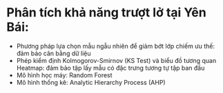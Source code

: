 # Phân tích khả năng trượt lở tại Yên Bái:
- Phương pháp lựa chọn mẫu ngẫu nhiên để giảm bớt lớp chiếm ưu thế: đảm bảo cân bằng dữ liệu
- Phép kiểm định Kolmogorov-Smirnov (KS Test) và biểu đồ tương quan Heatmap: đảm bảo tập lấy mẫu có đặc trưng tương tự tập ban đầu
- Mô hình học máy: Random Forest
- Mô hình thống kê: Analytic Hierarchy Process (AHP)
